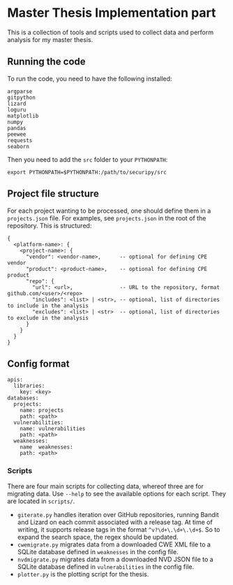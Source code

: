 # Master Thesis Implementation part

This is a collection of tools and scripts used to collect data and perform analysis for my master thesis.

## Running the code

To run the code, you need to have the following installed:
```
argparse
gitpython
lizard
loguru
matplotlib
numpy
pandas
peewee
requests
seaborn
```

Then you need to add the `src` folder to your `PYTHONPATH`:
```
export PYTHONPATH=$PYTHONPATH:/path/to/securipy/src
```

## Project file structure

For each project wanting to be processed, one should define them in a `projects.json` file.
For examples, see `projects.json` in the root of the repository.
This is structured:

```
{
  <platform-name>: {
    <project-name>: {
      "vendor": <vendor-name>,      -- optional for defining CPE vendor
      "product": <product-name>,    -- optional for defining CPE product
      "repo": {
        "url": <url>,               -- URL to the repository, format github.com/<user>/<repo>
        "includes": <list> | <str>, -- optional, list of directories to include in the analysis
        "excludes": <list> | <str>  -- optional, list of directories to exclude in the analysis
      }
    }
  }
}

```

## Config format

```
apis:
  libraries:
    key: <key>
databases:
  projects:
    name: projects
    path: <path>
  vulnerabilities:
    name: vulnerabilities
    path: <path>
  weaknesses:
    name  weaknesses:
    path: <path>
```

### Scripts

There are four main scripts for collecting data, whereof three are for migrating data.
Use `--help` to see the available options for each script.
They are located in `scripts/`.

- `giterate.py` handles iteration over GitHub repositories, running Bandit and Lizard on each commit associated with a release tag.
  At time of writing, it supports release tags in the format `^v?\d+\.\d+\.\d+$`. So to expand the search space, the regex should be updated.
- `cwemigrate.py` migrates data from a downloaded CWE XML file to a SQLite database defined in `weaknesses` in the config file.
- `nvdmigrate.py` migrates data from a downloaded NVD JSON file to a SQLite database defined in `vulnerabilities` in the config file.
- `plotter.py` is the plotting script for the thesis.
